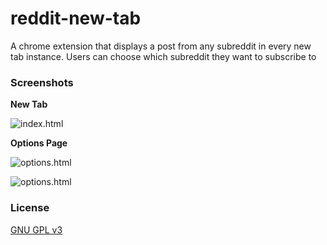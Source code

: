 # reddit-new-tab

A chrome extension that displays a post from any subreddit in every new tab instance. Users can choose which subreddit they want to subscribe to

### Screenshots

**New Tab**

![index.html](https://raw.githubusercontent.com/bk2dcradle/reddit-new-tab/master/images/screenshots/one.png)

**Options Page**

![options.html](https://raw.githubusercontent.com/bk2dcradle/reddit-new-tab/master/images/screenshots/two.png)

![options.html](https://raw.githubusercontent.com/bk2dcradle/reddit-new-tab/master/images/screenshots/three.png)

### License

[GNU GPL v3](https://raw.githubusercontent.com/bk2dcradle/reddit-new-tab/master/LICENSE)
